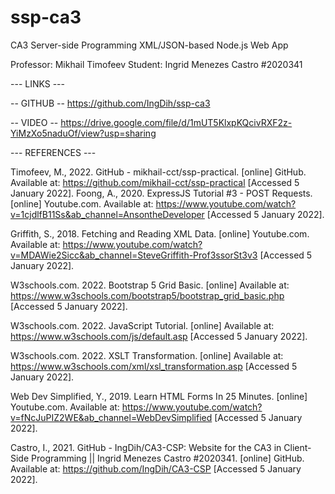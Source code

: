 # ssp-ca3

CA3 Server-side Programming
XML/JSON-based Node.js Web App

Professor: Mikhail Timofeev
Student: Ingrid Menezes Castro #2020341

--- LINKS ---

-- GITHUB --
https://github.com/IngDih/ssp-ca3


-- VIDEO -- 
https://drive.google.com/file/d/1mUT5KlxpKQcivRXF2z-YiMzXo5naduOf/view?usp=sharing

--- REFERENCES ---

Timofeev, M., 2022. GitHub - mikhail-cct/ssp-practical. [online] GitHub. Available at: <https://github.com/mikhail-cct/ssp-practical> [Accessed 5 January 2022].
Foong, A., 2020. ExpressJS Tutorial #3 - POST Requests. [online] Youtube.com. Available at: <https://www.youtube.com/watch?v=1cjdlfB11Ss&ab_channel=AnsontheDeveloper> [Accessed 5 January 2022].

Griffith, S., 2018. Fetching and Reading XML Data. [online] Youtube.com. Available at: <https://www.youtube.com/watch?v=MDAWie2Sicc&ab_channel=SteveGriffith-Prof3ssorSt3v3> [Accessed 5 January 2022].

W3schools.com. 2022. Bootstrap 5 Grid Basic. [online] Available at: <https://www.w3schools.com/bootstrap5/bootstrap_grid_basic.php> [Accessed 5 January 2022].

W3schools.com. 2022. JavaScript Tutorial. [online] Available at: <https://www.w3schools.com/js/default.asp> [Accessed 5 January 2022].

W3schools.com. 2022. XSLT Transformation. [online] Available at: <https://www.w3schools.com/xml/xsl_transformation.asp> [Accessed 5 January 2022].

Web Dev Simplified, Y., 2019. Learn HTML Forms In 25 Minutes. [online] Youtube.com. Available at: <https://www.youtube.com/watch?v=fNcJuPIZ2WE&ab_channel=WebDevSimplified> [Accessed 5 January 2022].

Castro, I., 2021. GitHub - IngDih/CA3-CSP: Website for the CA3 in Client-Side Programming || Ingrid Menezes Castro #2020341. [online] GitHub. Available at: <https://github.com/IngDih/CA3-CSP> [Accessed 5 January 2022].
